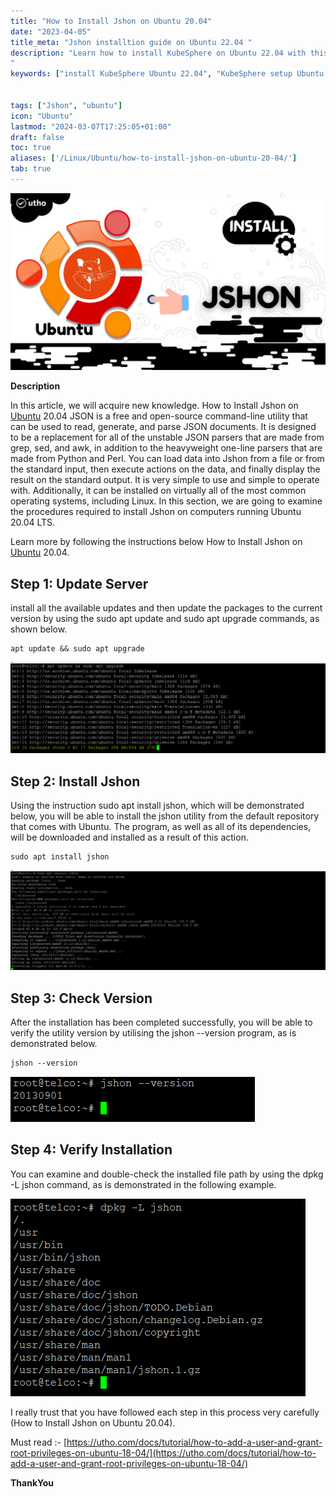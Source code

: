 ```yaml
---
title: "How to Install Jshon on Ubuntu 20.04"
date: "2023-04-05"
title_meta: "Jshon installtion guide on Ubuntu 22.04 "
description: "Learn how to install KubeSphere on Ubuntu 22.04 with this comprehensive guide. Follow these step-by-step instructions to set up KubeSphere, a Kubernetes management platform, on your Ubuntu 22.04 system for efficient container orchestration and management.
"
keywords: ["install KubeSphere Ubuntu 22.04", "KubeSphere setup Ubuntu 22.04", "Ubuntu 22.04 KubeSphere installation guide", "Kubernetes management platform Ubuntu", "Ubuntu KubeSphere tutorial", "KubeSphere installation steps Ubuntu", "container orchestration Ubuntu", "KubeSphere Ubuntu 22.04 instructions"]


tags: ["Jshon", "ubuntu"]
icon: "Ubuntu"
lastmod: "2024-03-07T17:25:05+01:00"
draft: false
toc: true
aliases: ['/Linux/Ubuntu/how-to-install-jshon-on-ubuntu-20-04/']
tab: true
---
```


![](images/How-to-Install-Jshon-on-Ubuntu-20.04_utho.jpg)

**Description**

In this article, we will acquire new knowledge. How to Install Jshon on [Ubuntu](https://en.wikipedia.org/wiki/Ubuntu) 20.04 JSON is a free and open-source command-line utility that can be used to read, generate, and parse JSON documents. It is designed to be a replacement for all of the unstable JSON parsers that are made from grep, sed, and awk, in addition to the heavyweight one-line parsers that are made from Python and Perl. You can load data into Jshon from a file or from the standard input, then execute actions on the data, and finally display the result on the standard output. It is very simple to use and simple to operate with. Additionally, it can be installed on virtually all of the most common operating systems, including Linux. In this section, we are going to examine the procedures required to install Jshon on computers running Ubuntu 20.04 LTS.

Learn more by following the instructions below How to Install Jshon on [Ubuntu](https://utho.com/docs/tutorial/explanation-of-less-more-and-most-command-in-linux/) 20.04.

## Step 1: Update Server

install all the available updates and then update the packages to the current version by using the sudo apt update and sudo apt upgrade commands, as shown below.

```
apt update && sudo apt upgrade
```
![](images/image-919-1024x297.png)

## Step 2: Install Jshon

Using the instruction sudo apt install jshon, which will be demonstrated below, you will be able to install the jshon utility from the default repository that comes with Ubuntu. The program, as well as all of its dependencies, will be downloaded and installed as a result of this action.

```
sudo apt install jshon
```
![](images/image-920-1024x325.png)

## Step 3: Check Version

After the installation has been completed successfully, you will be able to verify the utility version by utilising the jshon --version program, as is demonstrated below.

```
jshon --version
```
![](images/image-921.png)

## Step 4: Verify Installation

You can examine and double-check the installed file path by using the dpkg -L jshon command, as is demonstrated in the following example.

![](images/image-922.png)

I really trust that you have followed each step in this process very carefully (How to Install Jshon on Ubuntu 20.04).

Must read :- [https://utho.com/docs/tutorial/how-to-add-a-user-and-grant-root-privileges-on-ubuntu-18-04/](https://utho.com/docs/tutorial/how-to-add-a-user-and-grant-root-privileges-on-ubuntu-18-04/)

**ThankYou**
